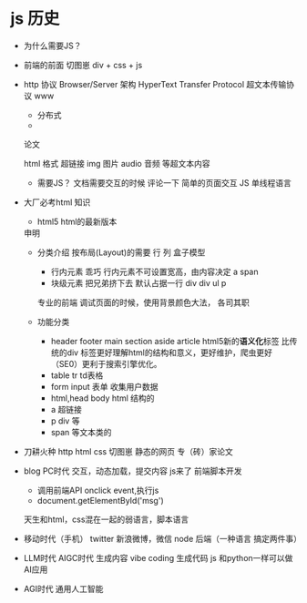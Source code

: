 # js 历史

- 为什么需要JS？
- 前端的前面
   切图崽
   div + css + js
- http 协议
  Browser/Server 架构
  HyperText Transfer Protocol 超文本传输协议
  www
  - 分布式
  - <!Doctype html>
  论文
  <div>
     <title>马斯克推行的第一性原理</title>
  </div>
  html 格式
  <a> 超链接
  img 图片 audio 音频  等超文本内容

  - 需要JS？
      文档需要交互的时候
      评论一下
      简单的页面交互
      JS 单线程语言

- 大厂必考html 知识
   - html5 html的最新版本
   <!DOCTYPE html> 申明
   - 分类介绍
      按布局(Layout)的需要 行 列
      盒子模型 
      - 行内元素  乖巧
        行内元素不可设置宽高，由内容决定
         a span
      - 块级元素 把兄弟挤下去
        默认占据一行 div
         div 
         ul 
         p 

      专业的前端 调试页面的时候，使用背景颜色大法，
      各司其职

  - 功能分类
    - header footer main section aside article html5新的**语义化**标签
    比传统的div 标签更好理解html的结构和意义，更好维护，爬虫更好（SE0）更利于搜索引擎优化。
    - table  tr td表格
    - form input 表单 收集用户数据
    - html,head body html 结构的
    - a 超链接
    - p div 等
    - span 等文本类的 

- 刀耕火种
   http html css
   切图崽
   静态的网页 专（砖）家论文

- blog  PC时代
   交互，动态加载，提交内容
   js来了
   前端脚本开发
   - 调用前端API
   onclick event,执行js
   - document.getElementById('msg')
   
   天生和html，css混在一起的弱语言，脚本语言

- 移动时代（手机）
   twitter 新浪微博，微信
   node 后端（一种语言 搞定两件事）

- LLM时代 AIGC时代 生成内容
   vibe coding 生成代码
   js 和python一样可以做AI应用

- AGI时代
   通用人工智能
   

